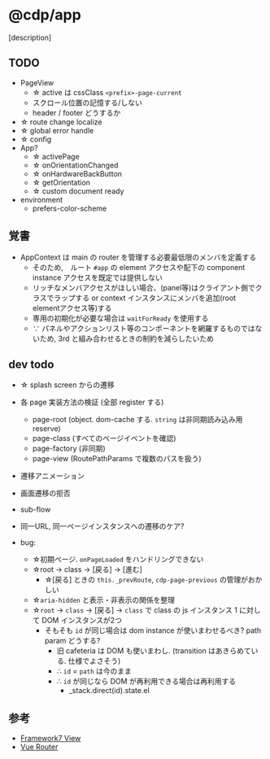 # @cdp/app

[description]

## TODO

- PageView
  - ☆ active は cssClass `<prefix>-page-current`
  - スクロール位置の記憶する/しない
  - header / footer どうするか
- ☆ route change localize
- ☆ global error handle
- ☆ config
- App?
  - ☆ activePage
  - ☆ onOrientationChanged
  - ☆ onHardwareBackButton
  - ☆ getOrientation
  - ☆ custom document ready
- environment
  - prefers-color-scheme

## 覚書

- AppContext は main の router を管理する必要最低限のメンバを定義する
  - そのため,　ルート `#app` の element アクセスや配下の component instance アクセスを既定では提供しない
  - リッチなメンバアクセスがほしい場合、(panel等)はクライアント側でクラスでラップする or context インスタンスにメンバを追加(root elementアクセス等)する
  - 専用の初期化が必要な場合は `waitForReady` を使用する
  - ∵ パネルやアクションリスト等のコンポーネントを網羅するものではないため, 3rd と組み合わせるときの制約を減らしたいため

## dev todo
- ☆ splash screen からの遷移
- 各 page 実装方法の検証 (全部 register する)
  - page-root (object. dom-cache する. `string` は非同期読み込み用 reserve)
  - page-class (すべてのページイベントを確認)
  - page-factory (非同期)
  - page-view (RoutePathParams で複数のパスを扱う)

- 遷移アニメーション
- 画面遷移の拒否
- sub-flow

- 同一URL, 同一ページインスタンスへの遷移のケア?

- bug:
  - ☆初期ページ. `onPageLoaded` をハンドリングできない
  - ☆root → class → [戻る] → [進む]
    - ☆[戻る] ときの `this._prevRoute`, `cdp-page-previous` の管理がおかしい
  - ☆`aria-hidden` と表示・非表示の関係を整理
  - ☆`root` → `class` → [戻る] → `class` で class の js インスタンス 1 に対して DOM インスタンスが2つ
    - そもそも `id` が同じ場合は dom instance が使いまわせるべき? path param どうする?
      - 旧 cafeteria は DOM も使いまわし. (transition はあきらめている. 仕様でよさそう)
      - ∴ `id` = `path` は今のまま
      - ∴ `id` が同じなら DOM が再利用できる場合は再利用する
        - _stack.direct(id).state.el

## 参考

- [Framework7 View](https://framework7.jp/docs/view.html)
- [Vue Router](https://v3.router.vuejs.org/ja/)
